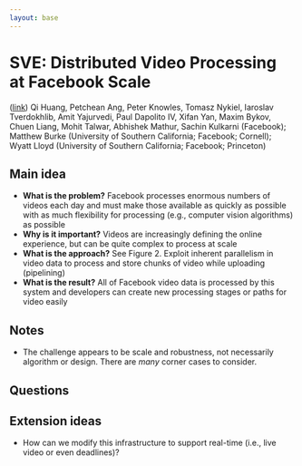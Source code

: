 ```yaml
---
layout: base
---
```


# SVE: Distributed Video Processing at Facebook Scale
([link](http://www.cs.princeton.edu/~wlloyd/papers/sve-sosp17.pdf)) 
Qi Huang, Petchean Ang, Peter Knowles, Tomasz Nykiel, Iaroslav Tverdokhlib, Amit Yajurvedi, Paul Dapolito IV, Xifan Yan, Maxim Bykov, Chuen Liang, Mohit Talwar, Abhishek Mathur, Sachin Kulkarni (Facebook); Matthew Burke (University of Southern California; Facebook; Cornell); Wyatt Lloyd (University of Southern California; Facebook; Princeton)

## Main idea
- **What is the problem?** Facebook processes enormous numbers of videos each day and must make those available as quickly as possible with as much flexibility for processing (e.g., computer vision algorithms) as possible
- **Why is it important?** Videos are increasingly defining the online experience, but can be quite complex to process at scale
- **What is the approach?** See Figure 2. Exploit inherent parallelism in video data to process and store chunks of video while uploading (pipelining)
- **What is the result?** All of Facebook video data is processed by this system and developers can create new processing stages or paths for video easily

## Notes
- The challenge appears to be scale and robustness, not necessarily algorithm or design. There are _many_ corner cases to consider.

## Questions

## Extension ideas
- How can we modify this infrastructure to support real-time (i.e., live video or even deadlines)?
